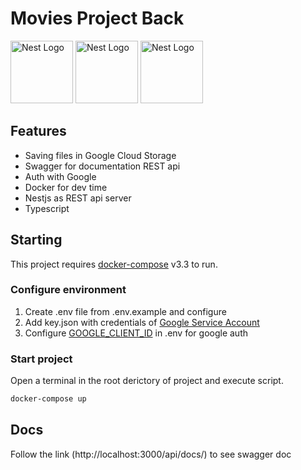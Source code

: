 # Movies Project Back

<img src="https://docs.nestjs.kr/assets/logo-small.svg" alt="Nest Logo" width="100"/>
<img src="https://www.docker.com/sites/default/files/d8/2019-07/vertical-logo-monochromatic.png" alt="Nest Logo" width="100"/>
<img src="https://www.freepnglogos.com/uploads/google-logo-png/google-logo-png-webinar-optimizing-for-success-google-business-webinar-13.png" alt="Nest Logo" width="100"/>

## Features

- Saving files in Google Cloud Storage
- Swagger for documentation REST api
- Auth with Google
- Docker for dev time
- Nestjs as REST api server
- Typescript

## Starting
This project requires [docker-compose](https://docs.docker.com/compose/install/) v3.3 to run.

### Configure environment

1. Create .env file from .env.example and configure
2. Add key.json with credentials of [Google Service Account](https://cloud.google.com/iam/docs/service-accounts)
3. Configure [GOOGLE_CLIENT_ID](https://developers.google.com/identity/gsi/web/guides/get-google-api-clientid) in .env for google auth

### Start project

Open a terminal in the root derictory of project and execute script.

```sh
docker-compose up
```

## Docs

Follow the link (http://localhost:3000/api/docs/) to see swagger doc
